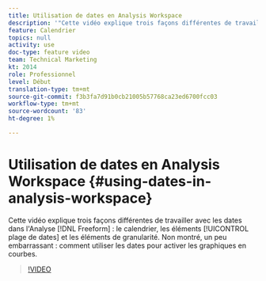 ```yaml
---
title: Utilisation de dates en Analysis Workspace
description: '"Cette vidéo explique trois façons différentes de travailler avec les dates dans l’Analyse à structure libre : le calendrier, les éléments de plage de dates et les éléments de granularité. Non montré, un peu embarrassant : comment utiliser les dates pour activer les graphiques en courbes. "'
feature: Calendrier
topics: null
activity: use
doc-type: feature video
team: Technical Marketing
kt: 2014
role: Professionnel
level: Début
translation-type: tm+mt
source-git-commit: f3b3fa7d91b0cb21005b57768ca23ed6700fcc03
workflow-type: tm+mt
source-wordcount: '83'
ht-degree: 1%

---
```



# Utilisation de dates en Analysis Workspace {#using-dates-in-analysis-workspace}

Cette vidéo explique trois façons différentes de travailler avec les dates dans l&#39;Analyse [!DNL Freeform] : le calendrier, les éléments [!UICONTROL plage de dates] et les éléments de granularité. Non montré, un peu embarrassant : comment utiliser les dates pour activer les graphiques en courbes.

>[!VIDEO](https://video.tv.adobe.com/v/24136/?quality=12)

